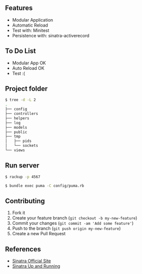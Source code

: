 ## Features

* Modular Application
* Automatic Reload
* Test with: Minitest
* Persistence with: sinatra-activerecord


## To Do List

* Modular App OK
* Auto Reload OK
* Test :(

## Project folder

```bash
$ tree -d -L 2
.
├── config
├── controllers
├── helpers
├── log
├── models
├── public
├── tmp
│   ├── pids
│   └── sockets
└── views
```


## Run server

```bash
$ rackup -p 4567
```

```bash
$ bundle exec puma -C config/puma.rb
```

## Contributing

1. Fork it
2. Create your feature branch (`git checkout -b my-new-feature`)
3. Commit your changes (`git commit -am 'Add some feature'`)
4. Push to the branch (`git push origin my-new-feature`)
5. Create a new Pull Request


## References
* [Sinatra Official Site](http://www.sinatrarb.com/intro.html#Serving%20a%20Modular%20Application)
* [Sinatra Up and Running](https://www.safaribooksonline.com/library/view/sinatra-up-and/9781449306847/ch04.html)
